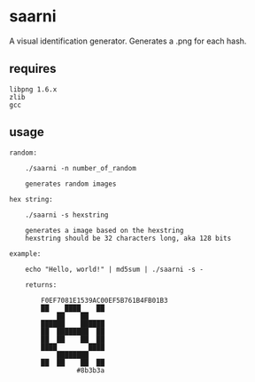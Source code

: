 saarni
======

A visual identification generator. Generates a .png for each hash.

requires
--------

	libpng 1.6.x
	zlib
	gcc

usage
-----

	random:

		./saarni -n number_of_random

		generates random images

	hex string:

		./saarni -s hexstring

		generates a image based on the hexstring
		hexstring should be 32 characters long, aka 128 bits

	example:

		echo "Hello, world!" | md5sum | ./saarni -s -

		returns:

			F0EF7081E1539AC00EF5B761B4FB01B3
			██    ████    ██
			    ██    ██    
			██████    ██████
			██  ████████  ██
			██  ██    ██  ██
			████        ████
			    ████████    
			██  ██    ██  ██
			         #8b3b3a